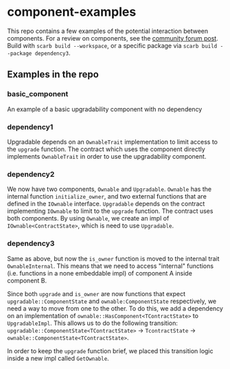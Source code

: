 # component-examples

This repo contains a few examples of the potential interaction between components. For a review on components, see the [community forum post](https://community.starknet.io/t/cairo-components/101136). Build with `scarb build --workspace`, or a specific package via `scarb build --package dependency3`.

## Examples in the repo

### basic_component 

An example of a basic upgradability component with no dependency

### dependency1

Upgradable depends on an `OwnableTrait` implementation to limit access to the `upgrade` function. The contract which uses the component directly implements `OwnableTrait` in order to use the upgradability component.

### dependency2

We now have two components, `Ownable` and `Upgradable`. `Ownable` has the internal function `initialize_owner`, and two external functions that are defined in the `IOwnable` interface. `Upgradable` depends on the contract implementing `IOwnable` to limit to the `upgrade` function. The contract uses both components. By using `Ownable`, we create an impl of `IOwnable<ContractState>`, which is need to use `Upgradable`.

### dependency3

Same as above, but now the `is_owner` function is moved to the internal trait `OwnableInternal`. This means that we need to access "internal" functions (i.e. functions in a none embeddable impl) of component A inside component B. 

Since both `upgrade` and `is_owner` are now functions that expect `upgradable::ComponentState` and `ownable:ComponentState` respectively, we need a way to move from one to the other. To do this, we add a dependency on an implementation of `ownable::HasComponent<TContractState>` to `UpgradableImpl`. This allows us to do the following transition: `upgradable::ComponentState<TContractState>` &rarr; `TcontractState` &rarr; `ownable::ComponentState<TContractState>`.

In order to keep the `upgrade` function brief, we placed this transition logic inside a new impl called `GetOwnable`.